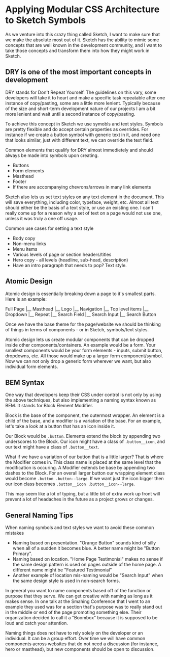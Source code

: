 # Applying Modular CSS Architecture to Sketch Symbols

As we venture into this crazy thing called Sketch, I want to make sure that we make the absolute most out of it. Sketch has the ability to mimic some concepts that are well known in the development community, and I want to take those concepts and transform them into how they might work in Sketch.

## DRY is one of the most important concepts in development

DRY stands for Don't Repeat Yourself. The guidelines on this vary, some developers will take it to heart and make a specific task repeatable after one instance of copy/pasting, some are a little more lenient. Typically because of the size and short-term development nature of our projects I am a bit more lenient and wait until a second instance of copy/pasting.

To achieve this concept in Sketch we use symobls and text styles. Symbols are pretty flexible and do accept certain properties as overrides. For instance if we create a button symbol with generic text in it, and need one that looks similar, just with different text, we can override the text field.

Common elements that qualify for DRY almost immedietely and should always be made into symbols upon creating.

* Buttons
* Form elements
* Masthead
* Footer
* If there are accompanying chevrons/arrows in many link elements

Sketch also lets us set text styles on any text element in the document. This will save everything, including color, typeface, weight, etc. Almost all text should either be the basis of a text style, or use an existing one. I can't really come up for a reason why a set of text on a page would not use one, unless it was truly a one off usage.

Common use cases for setting a text style

* Body copy
* Non-menu links
* Menu items
* Various levels of page or section headers/titles
* Hero copy - all levels (headline, sub-head, description)
* Have an intro paragraph that needs to pop? Text style.

## Atomic Design

Atomic design is essentially breaking down a page to it's smallest parts. Here is an example:

Full Page
|__ Masthead
   |__ Logo
   |__ Navigation
      |__ Top level items
      |__ Dropdown
          |__ Repeat
   |__ Search Field
      |__ Search Input
      |__ Search Button

Once we have the base theme for the page/website we should be thinking of things in terms of components - or in Sketch, symbols/text styles.

Atomic design lets us create modular components that can be dropped inside other components/containers. An example would be a form. Your smallest components would be your form elements - inputs, submit button, dropdowns, etc. All those would make up a larger form component/symbol. Now we can not only drop a generic form wherever we want, but also individual form elements.

## BEM Syntax

One way that developers keep their CSS under control is not only by using the above techniques, but also implementing a naming syntax known as BEM. It stands for Block Element Modifier.

Block is the base of the component, the outermost wrapper. An element is a child of the base, and a modifier is a variation of the base. For an example, let's take a look at a button that has an icon inside it.

Our Block would be `.button`. Elements extend the block by appending two underscores to the Block. Our icon might have a class of `.button__icon`, and our text might have a class of `.button__text`.

What if we have a variation of our button that is a little larger? That is where the Modifier comes in. This class name is placed at the same level that the modification is occuring. A Modifier extends be base by appending two dashes to the Block. For an overall larger button our wrapping element class would become `.button .button--large`. If we want just the icon bigger then our icon class becomes `.button__icon .button__icon--large`.

This may seem like a lot of typing, but a little bit of extra work up front will prevent a lot of headaches in the future as a project grows or changes.

## General Naming Tips

When naming symbols and text styles we want to avoid these common mistakes

* Naming based on presentation. "Orange Button" sounds kind of silly when all of a sudden it becomes blue. A better name might be "Button Primary".
* Naming based on location. "Home Page Testimonial" makes no sense if the same design pattern is used on pages outside of the home page. A different name might be "Featured Testimonial"
* Another example of location mis-naming would be "Search Input" when the same design style is used in non-search forms.

In general you want to name components based off of the function or purpose that they serve. We can get creative with naming as long as it makes sense. In one talk at the Smahing Conference that I went to an example they used was for a section that's purpose was to really stand out in the middle or end of the page promoting something else. Their organization decided to call it a "Boombox" because it is supposed to be loud and catch your attention.

Naming things does not have to rely solely on the developer or an individual. It can be a group effort. Over time we will have common components across websites that do not need a discussion (for instance, hero or masthead), but new components should be open to discussion.